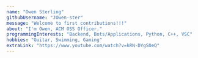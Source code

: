 ```yaml
---
name: "Owen Sterling"
githubUsername: "JOwen-ster"
message: "Welcome to first contributions!!!"
about: "I'm Owen, ACM OSS Officer."
programmingInterests: "Backend, Bots/Applications, Python, C++, VSC"
hobbies: "Guitar, Swimming, Gaming"
extraLink: "https://www.youtube.com/watch?v=kRN-DYgSOeQ"
---
```

